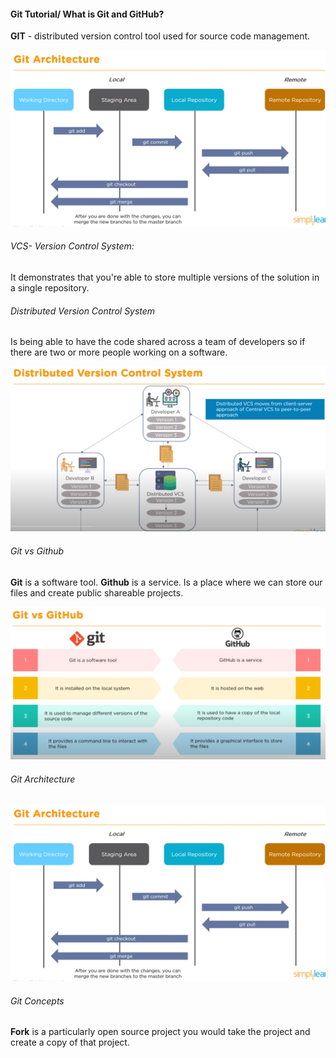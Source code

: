 #### Git Tutorial/ What is Git and GitHub?
**GIT** -  distributed version control tool used for source code management.

![image](https://github.com/CharryDinz/Notes/blob/main/images/Git%20Architecture.png)

 ###### VCS- Version Control System: 
 It demonstrates that you're able to store multiple versions of the solution in a single repository.

###### Distributed Version Control System
Is being able to have the code shared across a team of developers so if there are two or more people working on a software.

![image](https://github.com/CharryDinz/Notes/blob/main/images/DVCS.png)

###### Git vs Github
**Git** is a software tool.
**Github** is a service. Is a place where we can store our files and create public shareable projects.

![image](https://github.com/CharryDinz/Notes/blob/main/images/Git%20vs%20Github.png)

###### Git Architecture

![image](https://github.com/CharryDinz/Notes/blob/main/images/Git%20Architecture.png)

###### Git Concepts
**Fork** is a particularly open source project you would take the project and create a copy of that project.

